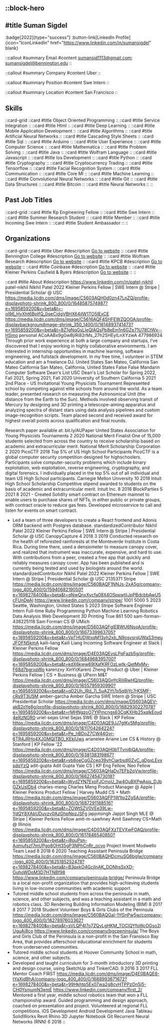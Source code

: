 ::block-hero
---
#title
Suman Sigdel
---

:badge[2022]{type="success"}
:button-link[LinkedIn Profile]{icon="IconLinkedIn" href="https://www.linkedin.com/in/sumansigdel" blank}

::callout
#summary
Email
#content
sumansid1113@gmail.com; sumansigdel@bennington.edu
::

::callout
#summary
Company
#content
Uber
::

::callout
#summary
Position
#content
Swe Intern
::

::callout
#summary
Location
#content
San Francisco
::

## Skills
::card-grid
::card
#title
Object Oriented Programming
::
::card
#title
Service Integration
::
::card
#title
Html
::
::card
#title
Deep Learning
::
::card
#title
Mobile Application Development
::
::card
#title
Algorithms
::
::card
#title
Artificial Neural Networks
::
::card
#title
Cascading Style Sheets
::
::card
#title
Sql
::
::card
#title
Arduino
::
::card
#title
User Experience
::
::card
#title
Computer Science
::
::card
#title
Mathematica
::
::card
#title
Problem Solving
::
::card
#title
Java
::
::card
#title
Wolfram Language
::
::card
#title
Javascript
::
::card
#title
Ios Development
::
::card
#title
Python
::
::card
#title
Cryptography
::
::card
#title
Cryptocurrency Trading
::
::card
#title
Tensorflow
::
::card
#title
Facial Recognition System
::
::card
#title
Communication
::
::card
#title
Core Ml
::
::card
#title
Machine Learning
::
::card
#title
Convolutional Neural Networks
::
::card
#title
Git
::
::card
#title
Data Structures
::
::card
#title
Bitcoin
::
::card
#title
Neural Networks
::
::

## Past Job Titles
::card-grid
::card
#title
Kp Engineering Fellow
::
::card
#title
Swe Intern
::
::card
#title
Summer Research Student
::
::card
#title
Member
::
::card
#title
Incoming Swe Intern
::
::card
#title
Student Ambassador
::
::

## Organizations
::card-grid
::card
#title
Uber
#description
[Go to website](uber.com)
::
::card
#title
Bennington College
#description
[Go to website](bennington.edu)
::
::card
#title
Wolfram Research
#description
[Go to website](wolfram.com)
::
::card
#title
KPCB
#description
[Go to website](kleinerperkins.com)
::
::card
#title
Coinbase
#description
[Go to website](coinbase.com)
::
::card
#title
Kleiner Perkins Caufield & Byers
#description
[Go to website](kpcb.com)
::
::

::card
#title
About
#description
https://www.linkedin.com/in/patel-nikhil patel-nikhil Nikhil Patel 2022 Kleiner Perkins Fellow | SWE Intern @ Stripe | Presidential Scholar @ USC https://media.licdn.com/dms/image/C5603AQH0d0zn47LnZQ/profile-displayphoto-shrink_800_800/0/1648587574987?e=1695859200&v=beta&t=-ol96_HyXht6BpIfQ_0qeCidgVBHX64jIW1TO5IExCE https://media.licdn.com/dms/image/C5616AQF4SHFEWZQOGA/profile-displaybackgroundimage-shrink_350_1400/0/1614893741473?e=1695859200&v=beta&t=8Z1gNqGsLIeQIAQsPb8eEm1n6GZe71U78CtWx--HSmo personal ACoAABx9gGwBjiRi82rMs_27h2SHEylLnXYzieA 477986924 Through prior work experience at both a large company and startups, I've discovered that I enjoy working in highly collaborative environments. I am interested in internship opportunities in machine learning, software engineering, and fullstack development. In my free time, I volunteer in STEM education and am a freelance DJ. United States San Mateo, California San Mateo California San Mateo, California, United States False False Mandarin Computer Software Dean's List USC Dean's List Scholar for Spring 2022, Fall 2021, Spring 2021, Fall 2020 University of Southern California 5 2021 2nd Place - US Invitational Young Physicists Tournament Represented school by competing against elite schools from around the world. 
As a team leader, presented research on measuring the Astronomical Unit (the distance from the Earth to the Sun). Methods involved observing transit of Mercury by designing and 3D printing a telescope-aiming apparatus and analyzing spectra of distant stars using data analysis pipelines and custom image-recognition scripts. 
Team placed second and received award for highest overall points across qualification and final rounds.

Research paper available at: bit.ly/AUPaper United States Association for Young Physicists Tournaments 2 2020 National Merit Finalist One of 15,000 students selected from across the country to receive scholarship based on academic and extracurricular merit. National Merit Scholarship Corporation 2 2020 PicoCTF 2018 Top 5% of US High School Participants PicoCTF is a global computer security competition designed for highschoolers. Participants solve computer-security problems which include binary exploitation, web exploitation, reverse engineering, cryptography, and digital forensics. I individually placed in the top 5% out of all individual and team US High School participants. Carnegie Mellon University 10 2018 Intuit High School Scholarship Competitive stipend awarded to students on the basis of academic and extracurricular merit. Intuit Inc. 8 2016 BlockParties 5 2021 8 2021 - Created Solidity smart contract on Ethereum mainnet to enable users to purchase shares of NFTs, in either public or private groups, with contract oracle to reduce gas fees. Developed microservice to call and listen for events on smart contract.
- Led a team of three developers to create a React frontend and Adonis ORM backend with Postgres database. standardizedContributor Nikhil Patel 2022 Kleiner Perkins Fellow | SWE Intern @ Stripe | Presidential Scholar @ USC CanopyCapture 4 2018 3 2019 Conducted research on the health of reforested rainforests at the Monteverde Institute in Costa Rica. During time there, used a densiometer to measure canopy cover, and realized that instrument was inaccurate, expensive, and hard to use. With contributions from a peer, created a free app that quickly and reliably measures canopy cover. App has been published and is currently being tested and used by biologists around the world. standardizedContributor Nikhil Patel 2022 Kleiner Perkins Fellow | SWE Intern @ Stripe | Presidential Scholar @ USC 2135371 Stripe https://media.licdn.com/dms/image/C560BAQF1NNJs-2xA5g/company-logo_400_400/0/1594068219050?e=1698278400&v=beta&t=qNwQnxXycfa08X4OSpxwtIiJpPBdcbbAwU5cFUnDeAI https://www.linkedin.com/company/stripe/ 1001 5000 5 2023 Seattle, Washington, United States 5 2023 Stripe Software Engineer Intern Full-time Ruby Programming Python Machine Learning Robotics Data Analysis Web Development 3D Printing True 861 500 sam-forman-438225118 Sam Forman CS @ UMich https://media.licdn.com/dms/image/D5603AQFgIEBWU6NsoA/profile-displayphoto-shrink_800_800/0/1667339963705?e=1695859200&v=beta&t=VpTHUDWxqM13yh2xb_N9osvsrqUWaS3meuJFOFN5kmA kaili-liang Kaili Liang Incoming Software Engineer at Slack | Kleiner Perkins Fellow https://media.licdn.com/dms/image/D4E03AQEysLPqFazb5g/profile-displayphoto-shrink_800_800/0/1684968395700?e=1695859200&v=beta&t=kdX6kww69lXafKRFOzLwtk-QetMxMv-F68d7bgrxpWo karenzxy XinYi(Karen) Zheng Product @ Uber | Kleiner Perkins Fellow | CS + Business @ UPenn M&T https://media.licdn.com/dms/image/C5603AQGnYcRiliRwHQ/profile-displayphoto-shrink_800_800/0/1655795930990?e=1695859200&v=beta&t=qD2Uh_IRd_7i_5uA2Yt7p5q9jYc7rKSMF-cRs9T3U5M amber-garcha Amber Garcha SWE Intern @ Stripe | USC Presidential Scholar https://media.licdn.com/dms/image/D5603AQEV-akB2oYe8g/profile-displayphoto-shrink_800_800/0/1682930227078?e=1695859200&v=beta&t=rMHNgzoO7YIPmcngs63CqKXHb25xqlkEoyd4eRzNGR0 uriel-sejas Uriel Sejas SWE @ Slack | KP Fellow https://media.licdn.com/dms/image/C4D03AQE9JJ7gIKvSMg/profile-displayphoto-shrink_800_800/0/1611704264224?e=1695859200&v=beta&t=Pe_hBDoZ7CW44Gvr-6TR4JRHo4XJGMQlTBO_KEkjUws arianelee Ariane Lee CS & History @ Stanford | KP Fellow ‘22 https://media.licdn.com/dms/image/C4D03AQH0bTTvni6iQA/profile-displayphoto-shrink_800_800/0/1638138319867?e=1695859200&v=beta&t=vb8oeCgGZceq39vhCiarbsdl0ZvC_gDgxLEvxsdqYzQ adit-gupta Adit Gupta Yale CS | KP Eng Fellow, Neo Fellow https://media.licdn.com/dms/image/C5603AQHaDv7EFb2qVw/profile-displayphoto-shrink_800_800/0/1662745473018?e=1695859200&v=beta&t=WydZYN7ExoFJCmoU_3w4OuBXPwAsjs_DJbGZkUsIDb4 charles-meng Charles Meng Product Manager @ Apple | Kleiner Perkins Product Fellow | Harvey Mudd CS + Math https://media.licdn.com/dms/image/D5603AQFP1W1to2ZgSA/profile-displayphoto-shrink_800_800/0/1687291188516?e=1695859200&v=beta&t=ZOWtSZV0VEe39Lw-YdQY8XAbUDuvzv0AzGhpNpzJSFg japjotsingh Japjot Singh MLE @ Stripe | Kleiner Perkins Fellow amit-m-sawhney Amit Sawhney CS+Math @ Illinois https://media.licdn.com/dms/image/C4D03AQFXzTEVXwFOAQ/profile-displayphoto-shrink_800_800/0/1617846540850?e=1695859200&v=beta&t=i8puPsn-Aqmufszf7mUPgo8OHt35gP3NPhCnRr_ocyo Project Invent Modwello Team Lead 8 2018 6 2020 Teaching Assistant Peninsula Bridge https://media.licdn.com/dms/image/C560BAQHDcmuSG6bglw/company-logo_400_400/0/1625185252478?e=1698278400&v=beta&t=B3pxkO4GcjInAK_DONhsSxXD-GuhoWDoM3D7HTNBf98 https://www.linkedin.com/company/peninsula-bridge/ Peninsula Bridge is a local non-profit organization that provides high-achieving students living in low-income communities with academic support. 
- Tutored middle school students from across the peninsula in math, science, and other subjects, and was a teaching assistant in a math and robotics class. 3D Rendering Building Information Modeling (BIM) 8 2017 8 2017 7 2018 Student Volunteer Boys & Girls Clubs of the Peninsula https://media.licdn.com/dms/image/C560BAQGaI-1YGnPw5w/company-logo_400_400/0/1627897603362?e=1698278400&v=beta&t=sVLQP4I7o7ZQvLgHKM_TOClQYfsWcOGso2lUguAj8co https://www.linkedin.com/company/bgcpeninsula/ The Boys and Girls Club of the Peninsula is a non-profit in the San Fransisco Bay Area, that provides afterschool educational enrichment for students from underserved communities.
- Tutored middle school students at Hoover Community School in math, science, and other subjects. 
- Developed and taught curriculum for 3-month introductory 3D printing and design course, using SketchUp and TinkerCAD. 9 2016 3 2017 FLL Mentor Coach FIRST https://media.licdn.com/dms/image/D4E0BAQE8-tYaXidBhA/company-logo_400_400/0/1688993671672?e=1698278400&v=beta&t=99Hkhtp5Ex07wa2g8cvHTPPzOn5I5-CH0YsmumN3emE https://www.linkedin.com/company/first_2/ Mentored a first year, middle school robotics team that won a FLL championship award. Guided programming and design approach, coached on presentation and project. Volunteered at regional FLL competitions. iOS Development Android Development Java Tableau SolidWorks Revit Rhino 3D Jupyter Notebook Git Recurrent Neural Networks (RNN) 6 2018
::
